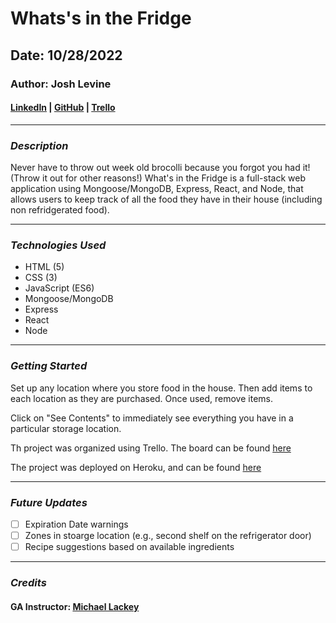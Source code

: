 # Whats's in the Fridge

## Date: 10/28/2022

### Author: Josh Levine

#### [LinkedIn](www.linkedin.com/in/joshua-levine-43b076233) | [GitHub](https://github.com/jadlevine) | [Trello](https://trello.com/w/joshlevineworkspace)

---

### **_Description_**

Never have to throw out week old brocolli because you forgot you had it! (Throw it out for other reasons!) What's in the Fridge is a full-stack web application using Mongoose/MongoDB, Express, React, and Node, that allows users to keep track of all the food they have in their house (including non refridgerated food).

---

### **_Technologies Used_**

- HTML (5)
- CSS (3)
- JavaScript (ES6)
- Mongoose/MongoDB
- Express
- React
- Node

---

### **_Getting Started_**

Set up any location where you store food in the house. Then add items to each location as they are purchased. Once used, remove items.

Click on "See Contents" to immediately see everything you have in a particular storage location.

Th project was organized using Trello. The board can be found [here](https://trello.com/b/6KozxWYt/whats-in-the-fridge)

The project was deployed on Heroku, and can be found [here]()

---

### **_Future Updates_**

- [ ] Expiration Date warnings
- [ ] Zones in stoarge location (e.g., second shelf on the refrigerator door)
- [ ] Recipe suggestions based on available ingredients

---

### **_Credits_**

#### GA Instructor: [Michael Lackey](https://michaellackey.com/)
